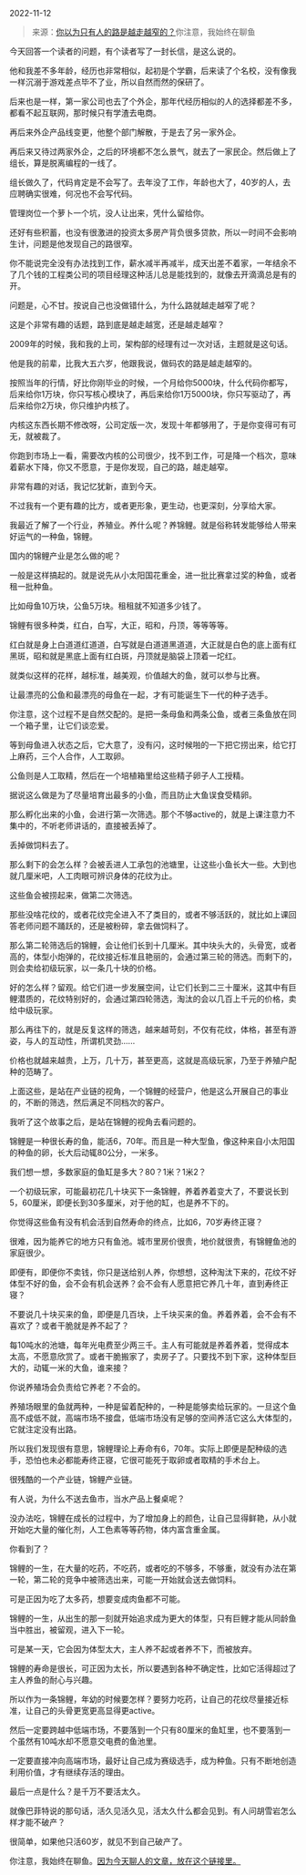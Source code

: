 2022-11-12

> 来源：[你以为只有人的路是越走越窄的？](http://mp.weixin.qq.com/s?__biz=MzU0MjYwNDU2Mw==&mid=2247508617&idx=1&sn=8074295ba97ddbbe516eaf5d8daaf546&chksm=fb1acef5cc6d47e361a6bd59471eafa6b58ac94ba93451b9febf7eb10c892e49d06e966c8cc6&scene=27#wechat_redirect)
> ​你注意，我始终在聊鱼

今天回答一个读者的问题，有个读者写了一封长信，是这么说的。  

他和我差不多年龄，经历也非常相似，起初是个学霸，后来读了个名校，没有像我一样沉溺于游戏差点毕不了业，所以自然而然的保研了。

后来也是一样，第一家公司也去了个外企，那年代经历相似的人的选择都差不多，都看不起互联网，那时候只有学渣去电商。  

再后来外企产品线变更，他整个部门解散，于是去了另一家外企。  

再后来又待过两家外企，之后的环境都不怎么景气，就去了一家民企。然后做上了组长，算是脱离编程的一线了。

组长做久了，代码肯定是不会写了。去年没了工作，年龄也大了，40岁的人，去应聘确实很难，何况也不会写代码。  

管理岗位一个萝卜一个坑，没人让出来，凭什么留给你。

还好有些积蓄，也没有很激进的投资太多房产背负很多贷款，所以一时间不会影响生计，问题是他发现自己的路很窄。

你不能说完全没有办法找到工作，薪水减半再减半，成天出差不着家，一年结余不了几个钱的工程类公司的项目经理这种活儿总是能找到的，就像去开滴滴总是有的开。

问题是，心不甘。按说自己也没做错什么，为什么路就越走越窄了呢？  

这是个非常有趣的话题，路到底是越走越宽，还是越走越窄？  

2009年的时候，我和我的上司，架构部的经理有过一次对话，主题就是这句话。  

他是我的前辈，比我大五六岁，他跟我说，做码农的路是越走越窄的。  

按照当年的行情，好比你刚毕业的时候，一个月给你5000块，什么代码你都写，后来给你1万块，你只写核心模块了，再后来给你1万5000块，你只写驱动了，再后来给你2万块，你只维护内核了。

内核这东西长期不修改呀，公司定版一次，发现十年都够用了，于是你变得可有可无，就被裁了。

你跑到市场上一看，需要改内核的公司很少，找不到工作，可是降一个档次，意味着薪水下降，你又不愿意，于是你发现，自己的路，越走越窄。

非常有趣的对话，我记忆犹新，直到今天。

不过我有一个更有趣的比方，或者更形象，更生动，也更深刻，分享给大家。

我最近了解了一个行业，养殖业。养什么呢？养锦鲤。就是俗称转发能够给人带来好运气的一种鱼，锦鲤。

国内的锦鲤产业是怎么做的呢？

一般是这样搞起的。就是说先从小太阳国花重金，进一批比赛拿过奖的种鱼，或者租一批种鱼。  

比如母鱼10万块，公鱼5万块。租租就不知道多少钱了。

锦鲤有很多种类，红白，白写，大正，昭和，丹顶，等等等等。  

红白就是身上白道道红道道，白写就是白道道黑道道，大正就是白色的底上面有红黑斑，昭和就是黑底上面有红白斑，丹顶就是脑袋上顶着一坨红。  

就类似这样的花样，越标准，越美观，价值越大的鱼，就可以参与比赛。

让最漂亮的公鱼和最漂亮的母鱼在一起，才有可能诞生下一代的种子选手。  

你注意，这个过程不是自然交配的。是把一条母鱼和两条公鱼，或者三条鱼放在同一个箱子里，让它们谈恋爱。  

等到母鱼进入状态之后，它大意了，没有闪，这时候啪的一下把它捞出来，给它打上麻药，三个人合作，人工取卵。  

公鱼则是人工取精，然后在一个培植箱里给这些精子卵子人工授精。  

据说这么做是为了尽量培育出最多的小鱼，而且防止大鱼误食受精卵。  

那么孵化出来的小鱼，会进行第一次筛选。那个不够active的，就是上课注意力不集中的，不听老师讲话的，直接被丢掉了。  

丢掉做饲料去了。  

那么剩下的会怎么样？会被丢进人工承包的池塘里，让这些小鱼长大一些。大到也就几厘米吧，人工肉眼可辨识身体的花纹为止。  

这些鱼会被捞起来，做第二次筛选。  

那些没啥花纹的，或者花纹完全进入不了类目的，或者不够活跃的，就比如上课回答老师问题不踊跃的，还是被粉碎，拿去做饲料了。

那么第二轮筛选后的锦鲤，会让他们长到十几厘米。其中块头大的，头骨宽，或者高的，体型小炮弹的，花纹接近标准且艳丽的，会通过第三轮的筛选。而剩下的，则会卖给初级玩家，以一条几十块的价格。  

好的怎么样？留观。给它们进一步发展空间，让它们长到二三十厘米，这其中有巨鲤潜质的，花纹特别好的，会通过第四轮筛选，淘汰的会以几百上千元的价格，卖给中级玩家。  

那么再往下的，就是反复这样的筛选，越来越苛刻，不仅有花纹，体格，甚至有游姿，与人的互动性，所谓机灵劲......

价格也就越来越贵，上万，几十万，甚至更高，这就是高级玩家，乃至于养殖户配种的范畴了。  

上面这些，是站在产业链的视角，一个锦鲤的经营户，他是这么开展自己的事业的，不断的筛选，然后满足不同档次的客户。  

我听了这个故事之后，是站在锦鲤的视角去看问题的。  

锦鲤是一种很长寿的鱼，能活6，70年。而且是一种大型鱼，像这种来自小太阳国的种鱼的卵，长大后动辄80公分，一米多。

我们想一想，多数家庭的鱼缸是多大？80？1米？1米2？  

一个初级玩家，可能最初花几十块买下一条锦鲤，养着养着变大了，不要说长到5，60厘米，即便长到30多厘米，对于他的缸，也是养不下的。

你觉得这些鱼有没有机会活到自然寿命的终点，比如6，70岁寿终正寝？  

很难，因为能养它的地方只有鱼池。城市里房价很贵，地价就很贵，有锦鲤鱼池的家庭很少。  

即便有，即便你不卖钱，你只是送给别人养，你想想，这种淘汰下来的，花纹不好体型不好的鱼，会不会有机会送养？会不会有人愿意把它养几十年，直到寿终正寝？  

不要说几十块买来的鱼，即便是几百块，上千块买来的鱼。养着养着，会不会有不喜欢了？或者干脆就是养不起了？  

每10吨水的池塘，每年光电费至少两三千。主人有可能就是养着养着，觉得成本太高，不愿意欣赏了。或者干脆搬家了，卖房子了。只要找不到下家，这种体型巨大的，动辄一米的大鱼，谁来接？  

你说养殖场会负责给它养老？不会的。  

养殖场眼里的鱼就两种，一种是留着配种的，一种是能够卖给玩家的。一旦这个鱼高不成低不就，高端市场不接盘，低端市场没有足够的空间养活它这么大体型的，它就注定没有出路。  

所以我们发现很有意思，锦鲤理论上寿命有6，70年。实际上即便是配种级的选手，恐怕也未必都能寿终正寝，它很可能死于取卵或者取精的手术台上。

很残酷的一个产业链，锦鲤产业链。  

有人说，为什么不送去鱼市，当水产品上餐桌呢？  

没办法吃，锦鲤在成长的过程中，为了增加身上的颜色，让自己显得鲜艳，从小就开始吃大量的催化剂，人工色素等等药物，体内富含重金属。

你看到了？  

锦鲤的一生，在大量的吃药，不吃药，或者吃的不够多，不够重，就没有办法在第一轮，第二轮的竞争中被筛选出来，可能一开始就会送去做饲料。

可是正因为吃了太多药，想要变成肉鱼都不可能。  

锦鲤的一生，从出生的那一刻就开始追求成为更大的体型，只有巨鲤才能从同龄鱼当中胜出，被留观，进入下一轮。  

可是某一天，它会因为体型太大，主人养不起或者养不下，而被放弃。

锦鲤的寿命是很长，可正因为太长，所以要遇到各种不确定性，比如它活得超过了主人养鱼的耐心与兴趣。  

所以作为一条锦鲤，年幼的时候要怎样？要努力吃药，让自己的花纹尽量接近标准，让自己的头骨更宽更高显得更active。  

然后一定要跨越中低端市场，不要落到一个只有80厘米的鱼缸里，也不要落到一个虽然有10吨水却不愿意交电费的鱼池里。  

一定要直接冲向高端市场，最好让自己成为赛级选手，成为种鱼。只有不断地创造利用价值，才有继续存活的理由。

最后一点是什么？是千万不要活太久。  

就像巴菲特说的那句话，活久见活久见，活太久什么都会见到。有人问胡雪岩怎么样才能不破产？  

很简单，如果他只活60岁，就见不到自己破产了。

你注意，我始终在聊鱼。[因为今天聊人的文章，放在这个链接里。](http://mp.weixin.qq.com/s?__biz=MzU3NDc5Nzc0NQ==&mid=2247520992&idx=1&sn=6d988ad45c1d9139c87dee37b764fade&chksm=fd2e303eca59b92871f624bf9a21b208d726d029e63ae6fed25859947fcab139e8d6c50d415c&scene=21#wechat_redirect)

